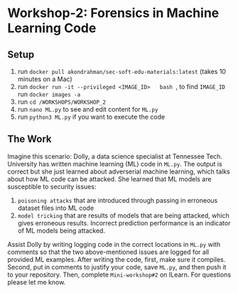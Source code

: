 # Workshop-2: Forensics in Machine Learning Code 

## Setup 


1. run `docker pull akondrahman/sec-soft-edu-materials:latest` (takes 10 minutes on a Mac)
2. run `docker run -it --privileged <IMAGE_ID>   bash `, to find `IMAGE_ID` run `docker images -a`
3. run `cd /WORKSHOPS/WORKSHOP_2` 
4. run `nano ML.py` to see and edit content for `ML.py` 
5. run `python3 ML.py` if you want to execute the code 

## The Work 

Imagine this scenario: Dolly, a data science specialist at Tennessee Tech. University has written machine learning (ML) code in `ML.py`. The output is correct but she just learned about adverserial machine learning, which talks about how ML code can be attacked. She learned that 
ML models are susceptible to security issues:  

1. `poisoning attacks` that are introduced through passing in erroneous dataset files into ML code 
2. `model tricking` that are results of models that are being attacked, which gives erroneous results. Incorrect prediction performance is an indicator of ML models being attacked.  

Assist Dolly by writing logging code in the correct locations in `ML.py` with comments so that the two above-mentioned issues are logged 
for all provided ML examples. After writing the code, first, make sure it compiles. Second, put in comments to justify your code, save `ML.py`, and then push it to your repository. Then, complete `Mini-workshop#2` on ILearn. For questions please let me know. 